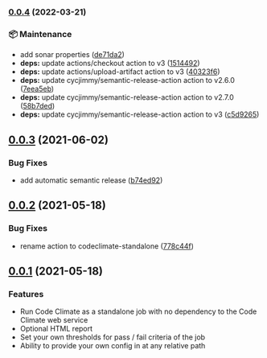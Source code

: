 ### [0.0.4](https://github.com/erzz/codeclimate-standalone/compare/v0.0.3...v0.0.4) (2022-03-21)


### :package: Maintenance

* add sonar properties ([de71da2](https://github.com/erzz/codeclimate-standalone/commit/de71da2f4a9655a8dc65333b741506bf527a5e60))
* **deps:** update actions/checkout action to v3 ([1514492](https://github.com/erzz/codeclimate-standalone/commit/151449265a422189f227c58f9a5ad98276ba2634))
* **deps:** update actions/upload-artifact action to v3 ([40323f6](https://github.com/erzz/codeclimate-standalone/commit/40323f688d6f34cb89c1747508132b342aaa38bd))
* **deps:** update cycjimmy/semantic-release-action action to v2.6.0 ([7eea5eb](https://github.com/erzz/codeclimate-standalone/commit/7eea5ebdd0ed0234a47b54e4e6ca7f0310257661))
* **deps:** update cycjimmy/semantic-release-action action to v2.7.0 ([58b7ded](https://github.com/erzz/codeclimate-standalone/commit/58b7ded36534aae469e2bc9b06e0c27c223775ad))
* **deps:** update cycjimmy/semantic-release-action action to v3 ([c5d9265](https://github.com/erzz/codeclimate-standalone/commit/c5d9265d7a79ab79d2c5b738f6c0d1a76ab61786))

## [0.0.3](https://github.com/erzz/codeclimate-standalone/compare/v0.0.2...v0.0.3) (2021-06-02)

### Bug Fixes

- add automatic semantic release ([b74ed92](https://github.com/erzz/codeclimate-standalone/commit/b74ed92f3ae35ba2beedc1611b8da9a821aa1261))

## [0.0.2](https://github.com/erzz/codeclimate-standalone/compare/v0.0.1...v0.0.2) (2021-05-18)

### Bug Fixes

- rename action to codeclimate-standalone ([778c44f](https://github.com/erzz/codeclimate-standalone/commit/778c44f4b186cec602f8158cb385ddf9fc801d85))

## [0.0.1](https://github.com/erzz/codeclimate-standalone/commit/6a05b29bb1cb637bff60d9c900ac23c9358d6c4b) (2021-05-18)

### Features

- Run Code Climate as a standalone job with no dependency to the Code Climate web service
- Optional HTML report
- Set your own thresholds for pass / fail criteria of the job
- Ability to provide your own config in at any relative path
